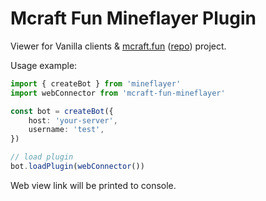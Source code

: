 # Mcraft Fun Mineflayer Plugin

Viewer for Vanilla clients & [mcraft.fun](https://mcraft.fun) ([repo](https://github.com/zardoy/minecraft-web-client)) project.

Usage example:

```ts
import { createBot } from 'mineflayer'
import webConnector from 'mcraft-fun-mineflayer'

const bot = createBot({
    host: 'your-server',
    username: 'test',
})

// load plugin
bot.loadPlugin(webConnector())
```

Web view link will be printed to console.
